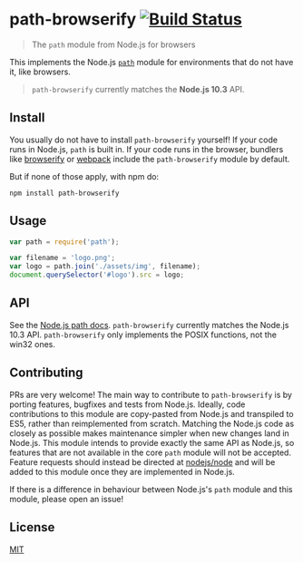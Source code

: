 # path-browserify [![Build Status](https://travis-ci.org/browserify/path-browserify.png?branch=master)](https://travis-ci.org/browserify/path-browserify)

> The `path` module from Node.js for browsers

This implements the Node.js [`path`][path] module for environments that do not have it, like browsers.

> `path-browserify` currently matches the **Node.js 10.3** API.

## Install

You usually do not have to install `path-browserify` yourself! If your code runs in Node.js, `path` is built in. If your code runs in the browser, bundlers like [browserify](https://github.com/browserify/browserify) or [webpack](https://github.com/webpack/webpack) include the `path-browserify` module by default.

But if none of those apply, with npm do:

```
npm install path-browserify
```

## Usage

```javascript
var path = require('path');

var filename = 'logo.png';
var logo = path.join('./assets/img', filename);
document.querySelector('#logo').src = logo;
```

## API

See the [Node.js path docs][path]. `path-browserify` currently matches the Node.js 10.3 API.
`path-browserify` only implements the POSIX functions, not the win32 ones.

## Contributing

PRs are very welcome! The main way to contribute to `path-browserify` is by porting features, bugfixes and tests from Node.js. Ideally, code contributions to this module are copy-pasted from Node.js and transpiled to ES5, rather than reimplemented from scratch. Matching the Node.js code as closely as possible makes maintenance simpler when new changes land in Node.js.
This module intends to provide exactly the same API as Node.js, so features that are not available in the core `path` module will not be accepted. Feature requests should instead be directed at [nodejs/node](https://github.com/nodejs/node) and will be added to this module once they are implemented in Node.js.

If there is a difference in behaviour between Node.js's `path` module and this module, please open an issue!

## License

[MIT](LICENSE)

[path]: https://nodejs.org/docs/v10.3.0/api/path.html
